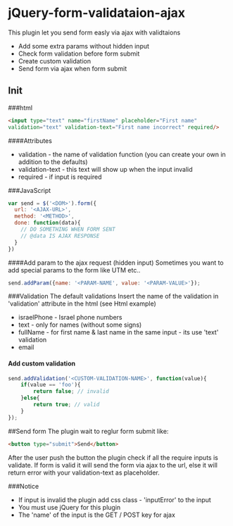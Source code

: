 # jQuery-form-validataion-ajax
This plugin let you send form easly via ajax with validtaions
* Add some extra params without hidden input
* Check form validation before form submit
* Create custom validation
* Send form via ajax when form submit 

## Init

###html
```html
<input type="text" name="firstName" placeholder="First name"
validation="text" validation-text="First name incorrect" required/>
```
####Attributes
* validation - the name of validation function (you can create your own in addition to the defaults)
* validation-text - this text will show up when the input invalid
* required - if input is required

###JavaScript
```javascript
var send = $('<DOM>').form({
  url: '<AJAX-URL>',
  method: '<METHOD>',
  done: function(data){
    // DO SOMETHING WHEN FORM SENT
    // @data IS AJAX RESPONSE
  }
})
```

####Add param to the ajax request (hidden input)
Sometimes you want to add special params to the form like UTM etc..
```javascript 
send.addParam({name: '<PARAM-NAME', value: '<PARAM-VALUE>'});
```

###Validation 
The default validations
Insert the name of the validation in 'validation' attribute in the html (see Html example)

* israelPhone - Israel phone numbers
* text - only for names (without some signs)
* fullName - for first name & last name in the same input - its use 'text' validation
* email

#### Add custom validation
```javascript
send.addValidation('<CUSTOM-VALIDATION-NAME>', function(value){
    if(value == 'foo'){
        return false; // invalid
    }else{
        return true; // valid
    }
});
```

##Send form
The plugin wait to reglur form submit like: 
```html
<button type="submit">Send</button>
```
After the user push the button the plugin check if all the require inputs is validate.
If form is valid it will send the form via ajax to the url, else it will return error with your validation-text as placeholder.

###Notice
* If input is invalid the plugin add css class - 'inputError' to the input
* You must use jQuery for this plugin
* The 'name' of the input is the GET / POST key for ajax
